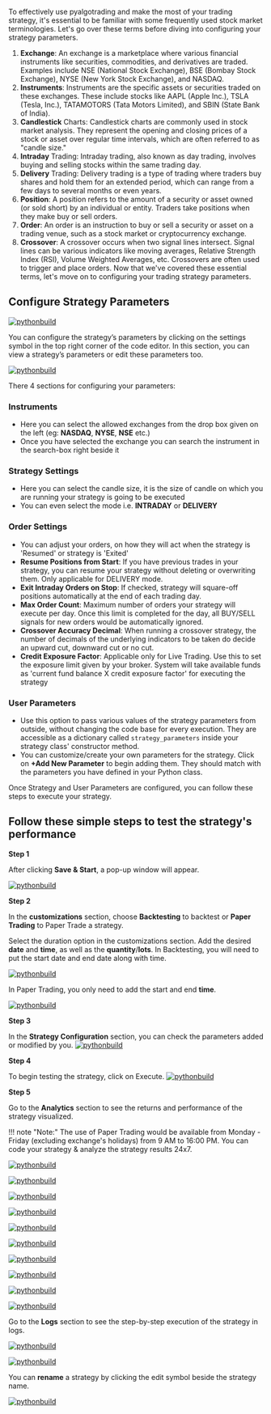 
To effectively use pyalgotrading and make the most of your trading strategy, it's essential to be familiar with some frequently used stock market terminologies. Let's go over these terms before diving into configuring your strategy parameters.


1. **Exchange**: An exchange is a marketplace where various financial instruments like securities, commodities, and derivatives are traded. Examples include NSE (National Stock Exchange), BSE (Bombay Stock Exchange), NYSE (New York Stock Exchange), and NASDAQ.
2. **Instruments**: Instruments are the specific assets or securities traded on these exchanges. These include stocks like AAPL (Apple Inc.), TSLA (Tesla, Inc.), TATAMOTORS (Tata Motors Limited), and SBIN (State Bank of India).
3. **Candlestick** Charts: Candlestick charts are commonly used in stock market analysis. They represent the opening and closing prices of a stock or asset over regular time intervals, which are often referred to as "candle size."
4. **Intraday** Trading: Intraday trading, also known as day trading, involves buying and selling stocks within the same trading day.
5. **Delivery** Trading: Delivery trading is a type of trading where traders buy shares and hold them for an extended period, which can range from a few days to several months or even years.
6. **Position**: A position refers to the amount of a security or asset owned (or sold short) by an individual or entity. Traders take positions when they make buy or sell orders.
7. **Order**: An order is an instruction to buy or sell a security or asset on a trading venue, such as a stock market or cryptocurrency exchange.
8. **Crossover**: A crossover occurs when two signal lines intersect. Signal lines can be various indicators like moving averages, Relative Strength Index (RSI), Volume Weighted Averages, etc. Crossovers are often used to trigger and place orders.
Now that we've covered these essential terms, let's move on to configuring your trading strategy parameters.

## Configure Strategy Parameters

[![pythonbuild](imgs_v2/python_build_new_strategy_parameters.png "Click to Enlarge or Ctrl+Click to open in a new Tab")](imgs_v2/python_build_new_strategy_parameters.png)

You can configure the strategy’s parameters by clicking on the settings symbol in the top right corner of the code editor. In this section, you can view a strategy’s parameters or edit these parameters too.

[![pythonbuild](imgs_v2/python_build_edit_configuration.png "Click to Enlarge or Ctrl+Click to open in a new Tab")](imgs_v2/python_build_edit_configuration.png)

There 4 sections for configuring your parameters:

### Instruments
- Here you can select the allowed exchanges from the drop box given on the left (eg: **NASDAQ**, **NYSE**, **NSE** etc.)
- Once you have selected the exchange you can search the instrument in the search-box right beside it

### Strategy Settings
- Here you can select the candle size, it is the size of candle on which you are running your strategy is going to be executed
- You can even select the mode i.e. **INTRADAY** or **DELIVERY**

### Order Settings
- You can adjust your orders, on how they will act when the strategy is 'Resumed' or strategy is 'Exited'
- **Resume Positions from Start**: If you have previous trades in your strategy, you can resume your strategy without deleting or overwriting them. Only applicable for DELIVERY mode.
- **Exit Intraday Orders on Stop**: If checked, strategy will square-off positions automatically at the end of each trading day.
- **Max Order Count**: Maximum number of orders your strategy will execute per day. Once this limit is completed for the day, all BUY/SELL signals for new orders would be automatically ignored.
- **Crossover Accuracy Decimal**: When running a crossover strategy, the number of decimals of the underlying indicators to be taken do decide an upward cut, downward cut or no cut.
- **Credit Exposure Factor**: Applicable only for Live Trading. Use this to set the exposure limit given by your broker. System will take available funds as 'current fund balance X credit exposure factor' for executing the strategy

### User Parameters
- Use this option to pass various values of the strategy parameters from outside, without changing the code base for every execution. They are accessible as a dictionary called `strategy_parameters` inside  your strategy class' constructor method.
- You can customize/create your own parameters for the strategy. Click on **+Add New Parameter** to begin adding them. They should match with the parameters you have defined in your Python class.


Once Strategy and User Parameters are configured, you can follow these steps to execute your strategy.

[//]: # (To know more about the parameters, [click here]&#40;https://help.algobulls.com/member/tweak.html&#41;{target=_blank}.)

## Follow these simple steps to test the strategy's performance

**Step 1**

After clicking **Save & Start**, a pop-up window will appear.

[![pythonbuild](imgs_v2/python_build_save_and_start.png "Click to Enlarge or Ctrl+Click to open in a new Tab")](imgs_v2/python_build_save_and_start.png)

**Step 2**

In the **customizations** section, choose **Backtesting** to backtest or **Paper Trading** to Paper Trade a strategy.

Select the duration option in the customizations section. Add the desired **date** and **time**, as well as the **quantity**/**lots**. In Backtesting, you will need to put the start date and end date along with time.

[![pythonbuild](imgs_v2/python_build_backtesting.png "Click to Enlarge or Ctrl+Click to open in a new Tab")](imgs_v2/python_build_backtesting.png)

In Paper Trading, you only need to add the start and end **time**.

[![pythonbuild](imgs_v2/python_build_papertesting.png "Click to Enlarge or Ctrl+Click to open in a new Tab")](imgs_v2/python_build_papertesting.png)

**Step 3**

In the **Strategy Configuration** section, you can check the parameters added or modified by you.
[![pythonbuild](imgs_v2/python_build_check_config.png "Click to Enlarge or Ctrl+Click to open in a new Tab")](imgs_v2/python_build_check_config.png)
 

**Step 4**

To begin testing the strategy, click on Execute.
[![pythonbuild](imgs_v2/python_build_execute_button.png "Click to Enlarge or Ctrl+Click to open in a new Tab")](imgs_v2/python_build_execute_button.png)

**Step 5**

Go to the **Analytics** section to see the returns and performance of the strategy visualized.

!!! note "Note:"
    The use of Paper Trading would be available from Monday - Friday (excluding exchange's holidays) from 9 AM to 16:00 PM. You can code your strategy & analyze the strategy results 24x7.

[![pythonbuild](imgs_v2/python_build_results.png "Click to Enlarge or Ctrl+Click to open in a new Tab")](imgs_v2/python_build_results.png)

[![pythonbuild](imgs_v2/python_build_stats.png "Click to Enlarge or Ctrl+Click to open in a new Tab")](imgs_v2/python_build_stats.png)

[![pythonbuild](imgs_v2/python_build_cumulative_return_plot.png "Click to Enlarge or Ctrl+Click to open in a new Tab")](imgs_v2/python_build_cumulative_return_plot.png)

[![pythonbuild](imgs_v2/python_build_pnl_bar_chart.png "Click to Enlarge or Ctrl+Click to open in a new Tab")](imgs_v2/python_build_pnl_bar_chart.png)

[![pythonbuild](imgs_v2/python_build_eoy_monthly_returns_histogram.png "Click to Enlarge or Ctrl+Click to open in a new Tab")](imgs_v2/python_build_eoy_monthly_returns_histogram.png)

[![pythonbuild](imgs_v2/python_build_monthly_returns_heatmap.png "Click to Enlarge or Ctrl+Click to open in a new Tab")](imgs_v2/python_build_monthly_returns_heatmap.png)

[![pythonbuild](imgs_v2/python_build_daily_returns.png "Click to Enlarge or Ctrl+Click to open in a new Tab")](imgs_v2/python_build_daily_returns.png)

[![pythonbuild](imgs_v2/python_build_underwater_drawdown.png "Click to Enlarge or Ctrl+Click to open in a new Tab")](imgs_v2/python_build_daily_returns.png)

[![pythonbuild](imgs_v2/python_build_roi_volume_trades_heatmap.png "Click to Enlarge or Ctrl+Click to open in a new Tab")](imgs_v2/python_build_roi_volume_trades_heatmap.png)

[![pythonbuild](imgs_v2/pnl_history.png "Click to Enlarge or Ctrl+Click to open in a new Tab")](imgs_v2/pnl_history.png)

Go to the **Logs** section to see the step-by-step execution of the strategy in logs.

[![pythonbuild](imgs_v2/python_build_user_logs.png "Click to Enlarge or Ctrl+Click to open in a new Tab")](imgs_v2/python_build_user_logs.png)

[![pythonbuild](imgs_v2/python_build_order_history.png "Click to Enlarge or Ctrl+Click to open in a new Tab")](imgs_v2/python_build_order_history.png)

You can **rename** a strategy by clicking the edit symbol beside the strategy name.

[![pythonbuild](imgs_v2/python_build_strategy_rename.png "Click to Enlarge or Ctrl+Click to open in a new Tab")](imgs_v2/python_build_strategy_rename.png)
